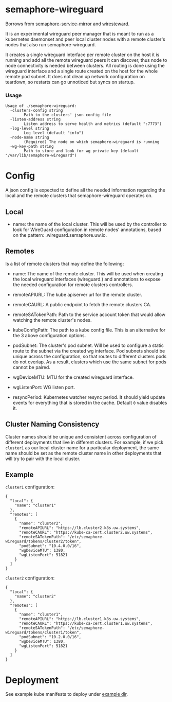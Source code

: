 # semaphore-wireguard

Borrows from [semaphore-service-mirror](https://github.com/utilitywarehouse/semaphore-service-mirror) and [wiresteward](https://github.com/utilitywarehouse/wiresteward).

It is an experimental wireguard peer manager that is meant to run as a
kubernetes daemonset and peer local cluster nodes with a remote cluster's nodes
that also run semaphore-wireguard.

It creates a single wireguard interface per remote cluster on the host it is
running and add all the remote wireguard peers it can discover, thus node to
node connectivity is needed between clusters. All routing is done using the
wireguard interface and a single route created on the host for the whole remote
pod subnet. It does not clean up network configuration on teardown, so restarts
can go unnoticed but syncs on startup.

### Usage

```
Usage of ./semaphore-wireguard:
  -clusters-config string
        Path to the clusters' json config file
  -listen-address string
        Listen address to serve health and metrics (default ":7773")
  -log-level string
        Log level (default "info")
  -node-name string
        (Required) The node on which semaphore-wireguard is running
  -wg-key-path string
        Path to store and look for wg private key (default "/var/lib/semaphore-wireguard")
```

# Config

A json config is expected to define all the needed information regarding the
local and the remote clusters that semaphore-wireguard operates on.

## Local
- name: the name of the local cluster. This will be used by the controller to
  look for WireGuard configuration in remote nodes' annotations, based on the
  pattern: <name>.wireguard.semaphore.uw.io.

## Remotes
Is a list of remote clusters that may define the following:
- name: The name of the remote cluster. This will be used when creating the
  local wireguard interfaces (wireguard.<name>) and annotations to expose the
  needed configuration for remote clusters controllers.

- remoteAPIURL: The kube apiserver url for the remote cluster.

- remoteCAURL: A public endpoint to fetch the remote clusters CA.

- remoteSATokenPath: Path to the service account token that would allow watching
  the remote cluster's nodes.

- kubeConfigPath: The path to a kube config file. This is an alternative for the
  3 above configuration options.

- podSubnet: The cluster's pod subnet. Will be used to configure a static route
  to the subnet via the created wg interface. Pod subnets should be unique
  across the configuration, so that routes to different clusters pods do not
  overlap. As a result, clusters which use the same subnet for pods cannot be
  paired.

- wgDeviceMTU: MTU for the created wireguard interface.

- wgListenPort: WG listen port.

- resyncPeriod: Kubernetes watcher resync period. It should yield update events
  for everything that is stored in the cache. Default `0` value disables it.

## Cluster Naming Consistency

Cluster names should be unique and consistent across configuration of different
deployments that live in different clusters. For example, if we pick `cluster1`
as our local cluster name for a particular deployment, the same name should be
set as the remote cluster name in other deployments that will try to pair with
the local cluster.

## Example

`cluster1` configuration:

```
{
  "local": {
    "name": "cluster1"
  },
  "remotes": [
    {
      "name": "cluster2",
      "remoteAPIURL": "https://lb.cluster2.k8s.uw.systems",
      "remoteCAURL": "https://kube-ca-cert.cluster2.uw.systems",
      "remoteSATokenPath": "/etc/semaphore-wireguard/tokens/cluster2/token",
      "podSubnet": "10.4.0.0/16",
      "wgDeviceMTU": 1380,
      "wgListenPort": 51821
    }
  ]
}
```

`cluster2` configuration:

```
{
  "local": {
    "name": "cluster2"
  },
  "remotes": [
    {
      "name": "cluster1",
      "remoteAPIURL": "https://lb.cluster1.k8s.uw.systems",
      "remoteCAURL": "https://kube-ca-cert.cluster1.uw.systems",
      "remoteSATokenPath": "/etc/semaphore-wireguard/tokens/cluster1/token",
      "podSubnet": "10.2.0.0/16",
      "wgDeviceMTU": 1380,
      "wgListenPort": 51821
    }
  ]
}
```

# Deployment

See example kube manifests to deploy under [example dir](./deploy/exmple/).
